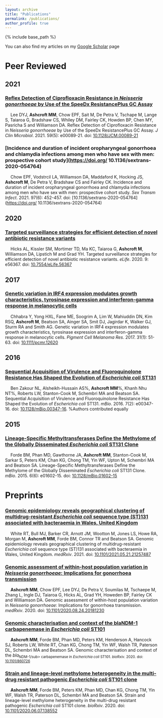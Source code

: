 ```yaml
---
layout: archive
title: "Publications"
permalink: /publications/
author_profile: true
---
```


{% include base_path %}

  You can also find my articles on my [Google Scholar](https://scholar.google.com.au/citations?user=HgFxnPkAAAAJ&hl=en) page

Peer Reviewed
=============

## 2021

### [Reflex Detection of Ciprofloxacin Resistance in _Neisseria gonorrhoeae_ by Use of the SpeeDx ResistancePlus GC Assay](https://doi.org/10.1128/JCM.00089-21)

&emsp;  Lee DYJ, __Ashcroft MM__, Chow EPF, Sait M, De Petra V, Tschape M, Lange S, Taiaroa G, Bradshaw CS, Whiley DM, Fairley CK, Howden BP, Chen MY, Pasricha S and Williamson DA. Reflex Detection of Ciprofloxacin Resistance in _Neisseria gonorrhoeae_ by Use of the SpeeDx ResistancePlus GC Assay. *J Clin Microbiol*. 2021. 59(5): e00089-21. doi: [10.1128/JCM.00089-21](https://doi.org/10.1128/JCM.00089-21)

<span class="__dimensions_badge_embed__" data-doi="10.1128/JCM.00089-21" data-style="small_circle" data-hide-zero-citations="true"> <span data-badge-popover="right" data-badge-type="donut" data-doi="10.1128/JCM.00089-21" data-hide-no-mentions="true" class="altmetric-embed"> </span>
  
### [Incidence and duration of incident oropharyngeal gonorrhoea and chlamydia infections among men who have sex with men: prospective cohort study](https://doi.org/ 10.1136/sextrans-2020-054764)

&emsp;  Chow EPF, Vodstrcil LA, Williamson DA, Maddaford K, Hocking JS, __Ashcroft M__, De Petra V, Bradshaw CS and Fairley CK. Incidence and duration of incident oropharyngeal gonorrhoea and chlamydia infections among men who have sex with men: prospective cohort study. *Sex Transm Infect*. 2021. 97(6): 452-457. doi: [10.1136/sextrans-2020-054764](https://doi.org/ 10.1136/sextrans-2020-054764)

<span class="__dimensions_badge_embed__" data-doi="10.1136/sextrans-2020-054764" data-style="small_circle" data-hide-zero-citations="true"> <span data-badge-popover="right" data-badge-type="donut" data-doi="10.1136/sextrans-2020-054764" data-hide-no-mentions="true" class="altmetric-embed"> </span>

## 2020

### [Targeted surveillance strategies for efficient detection of novel antibiotic resistance variants](https://doi.org/10.7554/eLife.56367)

&emsp;  Hicks AL, Kissler SM, Mortimer TD, Ma KC, Taiaroa G, __Ashcroft M__, Williamson DA, Lipstich M and Grad YH. Targeted surveillance strategies for efficient detection of novel antibiotic resistance variants. *eLife*. 2020. 9: e56367. doi: [10.7554/eLife.56367](https://doi.org/10.7554/eLife.56367)

<span class="__dimensions_badge_embed__" data-doi="10.7554/eLife.56367" data-style="small_circle" data-hide-zero-citations="true"> <span data-badge-popover="right" data-badge-type="donut" data-doi="10.7554/eLife.56367" data-hide-no-mentions="true" class="altmetric-embed"> </span>

## 2017

### [Genetic variation in IRF4 expression modulates growth characteristics, tyrosinase expression and interferon-gamma response in melanocytic cells](https://doi.org/10.1111/pcmr.12620)

&emsp; Chhabra Y, Yong HXL, Fane ME, Soogrim A, Lim W, Mahiuddin DN, Kim RSQ, __Ashcroft M__, Beatson SA, Ainger SA, Smit DJ, Jagirdar K, Walker GJ, Sturm RA and Smith AG. Genetic variation in IRF4 expression modulates growth characteristics, tyrosinase expression and interferon-gamma response in melanocytic cells. *Pigment Cell Melanoma Res*. 2017. 31(1): 51-63. doi: [10.1111/pcmr.12620](https://doi.org/10.1111/pcmr.12620)

<span class="__dimensions_badge_embed__" data-doi="10.1111/pcmr.12620" data-style="small_circle" data-hide-zero-citations="true"> <span data-badge-popover="right" data-badge-type="donut" data-doi="10.1111/pcmr.12620" data-hide-no-mentions="true" class="altmetric-embed"> </span>

## 2016

### [Sequential Acquisition of Virulence and Fluoroquinolone Resistance Has Shaped the Evolution of _Escherichia coli_ ST131](https://doi.org/10.1128/mBio.00347-16)

&emsp; Ben Zakour NL, Alsheikh-Hussain AS%, __Ashcroft MM__%, Khanh Nhu NT%, Roberts LW, Stanton-Cook M, Schembri MA and Beatson SA. Sequential Acquisition of Virulence and Fluoroquinolone Resistance Has Shaped the Evolution of _Escherichia coli_ ST131. *mBio*. 2016. 7(2): e00347-16. doi: [10.1128/mBio.00347-16](https://doi.org/10.1128/mBio.00347-16). %Authors contributed equally

<span class="__dimensions_badge_embed__" data-doi="10.1128/mBio.00347-16" data-style="small_circle" data-hide-zero-citations="true"> <span data-badge-popover="right" data-badge-type="donut" data-doi="10.1128/mBio.00347-16" data-hide-no-mentions="true" class="altmetric-embed"> </span>

## 2015

### [Lineage-Specific Methyltransferases Define the Methylome of the Globally Disseminated _Escherichia coli_ ST131 Clone](https://doi.org/10.1128/mBio.01602-15)

&emsp; Forde BM, Phan MD, Gawthorne JA, __Ashcroft MM__, Stanton-Cook M, Sarkar S, Peters KM, Chan KG, Chong TM, Yin WF, Upton M, Schembri MA and Beatson SA. Lineage-Specific Methyltransferases Define the Methylome of the Globally Disseminated _Escherichia coli_ ST131 Clone. *mBio*. 2015. 6(6): e01602-15. doi: [10.1128/mBio.01602-15](https://doi.org/10.1128/mBio.01602-15)

<span class="__dimensions_badge_embed__" data-doi="10.1128/mBio.01602-15" data-style="small_circle" data-hide-zero-citations="true"> <span data-badge-popover="right" data-badge-type="donut" data-doi="10.1128/mBio.01602-15" data-hide-no-mentions="true" class="altmetric-embed"> </span>
  
Preprints
============= 

### [Genomic epidemiology reveals geographical clustering of multidrug-resistant _Escherichia coli_ sequence type (ST)131 associated with bacteraemia in Wales, United Kingdom](https://doi.org/10.1101/2021.05.21.21257487)

&emsp; White RT, Bull MJ, Barker CR, Arnott JM, Wootton M, Jones LS, Howe RA, Morgan M, __Ashcroft MM__, Forde BM, Connor TR and Beatson SA. Genomic epidemiology reveals geographical clustering of multidrug-resistant _Escherichia coli_ sequence type (ST)131 associated with bacteraemia in Wales, United Kingdom. *medRxiv*. 2021. doi: [10.1101/2021.05.21.21257487](https://doi.org/10.1101/2021.05.21.21257487)

<span class="__dimensions_badge_embed__" data-doi="10.1101/2021.05.21.21257487" data-style="small_circle" data-hide-zero-citations="true"> <span data-badge-popover="right" data-badge-type="donut" data-doi="10.1101/2021.05.21.21257487" data-hide-no-mentions="true" class="altmetric-embed"> </span>

### [Genomic assessment of within-host population variation in _Neisseria gonorrhoeae_: Implications for gonorrhoea transmission](https://doi.org/10.1101/2020.08.24.20181230)

&emsp; __Ashcroft MM__, Chow EPF, Lee DYJ, De Petra V, Soumilas M, Tschaepe M, Zhang L, Ingle DJ, Taiaroa G, Hicks AL, Grad YH, Howeden BP, Fairley CK and Williamson DA. Genomic assessment of within-host population variation in _Neisseria gonorrhoeae_: Implications for gonorrhoea transmission. *medRxiv*. 2020. doi: [10.1101/2020.08.24.20181230](https://doi.org/10.1101/2020.08.24.20181230)

<span class="__dimensions_badge_embed__" data-doi="10.1101/2020.08.24.20181230" data-style="small_circle" data-hide-zero-citations="true"> <span data-badge-popover="right" data-badge-type="donut" data-doi="10.1101/2020.08.24.20181230" data-hide-no-mentions="true" class="altmetric-embed"> </span>

### [Genomic characterisation and context of the blaNDM-1 carbapenemase in _Escherichia coli_ ST101](https://doi.org/10.1101/860726)

&emsp; __Ashcroft MM__, Forde BM, Phan MD, Peters KM, Henderson A, Hancock SJ, Roberts LW, White RT, Chan KG, Chong TM, Yin WF, Walsh TR, Paterson DL, Schembri MA and Beatson SA. Genomic characterisation and context of the _bla_<sub>NDM-1/sub> carbapenemase in _Escherichia coli_ ST101. *bioRxiv*. 2020. doi: [10.1101/860726](https://doi.org/10.1101/860726)

<span class="__dimensions_badge_embed__" data-doi="10.1101/860726" data-style="small_circle" data-hide-zero-citations="true"> <span data-badge-popover="right" data-badge-type="donut" data-doi="10.1101/860726" data-hide-no-mentions="true" class="altmetric-embed"> </span>

### [Strain and lineage-level methylome heterogeneity in the multi-drug resistant pathogenic _Escherichia coli_ ST101 clone](https://doi.org/10.1101/2020.06.07.138552)

&emsp; __Ashcroft MM__, Forde BM, Peters KM, Phan MD, Chan KG, Chong TM, Yin WF, Walsh TR, Paterson DL, Schembri MA and Beatson SA. Strain and lineage-level methylome heterogeneity in the multi-drug resistant pathogenic _Escherichia coli_ ST101 clone. *bioRxiv*. 2020. doi: [10.1101/2020.06.07.138552](https://doi.org/10.1101/2020.06.07.138552)

<span class="__dimensions_badge_embed__" data-doi="10.1101/2020.06.07.138552" data-style="small_circle" data-hide-zero-citations="true"> <span data-badge-popover="right" data-badge-type="donut" data-doi="10.1101/2020.06.07.138552" data-hide-no-mentions="true" class="altmetric-embed"> </span>

  
<script type='text/javascript' src='https://d1bxh8uas1mnw7.cloudfront.net/assets/embed.js'></script>
<script async src="https://badge.dimensions.ai/badge.js" charset="utf-8"></script>
